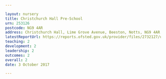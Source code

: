 ```yaml
---

layout: nursery
title: Christchurch Hall Pre-School
urn: 253126
postcode: NG9 4AR
address: Christchurch Hall, Lime Grove Avenue, Beeston, Notts, NG9 4AR
latestReportUrl: https://reports.ofsted.gov.uk/provider/files/2732127/urn/253126.pdf
teaching: 2
development: 2
leadership: 2
outcomes: 2
overall: 2
date: 3 October 2017

---
```

